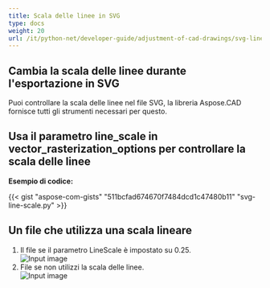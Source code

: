 ```yaml
---
title: Scala delle linee in SVG
type: docs
weight: 20
url: /it/python-net/developer-guide/adjustment-of-cad-drawings/svg-line-scale/
---
```


## **Cambia la scala delle linee durante l'esportazione in SVG**

Puoi controllare la scala delle linee nel file SVG, la libreria Aspose.CAD fornisce tutti gli strumenti necessari per questo.

## **Usa il parametro line_scale in vector_rasterization_options per controllare la scala delle linee**

**Esempio di codice:**

{{< gist "aspose-com-gists" "511bcfad674670f7484dcd1c47480b11" "svg-line-scale.py" >}}

## Un file che utilizza una scala lineare
1. Il file se il parametro LineScale è impostato su 0.25.<br>
![Input image](/_assets/guide/svg/line_scale_0.25.png)<br>
1. File se non utilizzi la scala delle linee.<br>
![Input image](/_assets/guide/svg/basic_options.png)<br>
